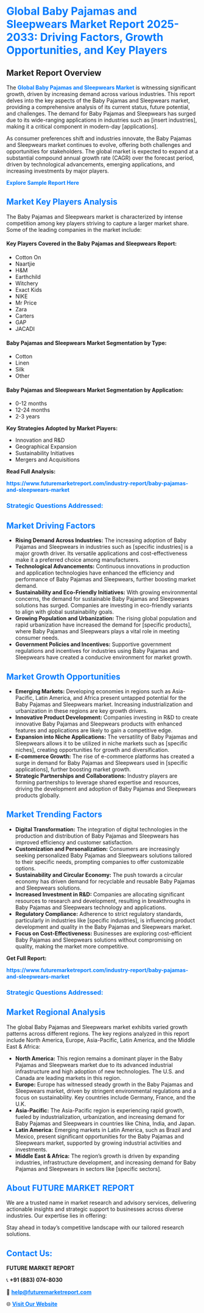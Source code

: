 <h1 style="color: #007BFF;">Global Baby Pajamas and Sleepwears Market Report 2025-2033: Driving Factors, Growth Opportunities, and Key Players</h1>

<section id="overview">
<h2>Market Report Overview</h2>
<p>The <a href="https://www.futuremarketreport.com/industry-report/baby-pajamas-and-sleepwears-market" style="color: #007BFF; text-decoration: none;"><strong>Global Baby Pajamas and Sleepwears Market</strong></a> is witnessing significant growth, driven by increasing demand across various industries. This report delves into the key aspects of the Baby Pajamas and Sleepwears market, providing a comprehensive analysis of its current status, future potential, and challenges. The demand for Baby Pajamas and Sleepwears has surged due to its wide-ranging applications in industries such as [insert industries], making it a critical component in modern-day [applications].</p>
<p>As consumer preferences shift and industries innovate, the Baby Pajamas and Sleepwears market continues to evolve, offering both challenges and opportunities for stakeholders. The global market is expected to expand at a substantial compound annual growth rate (CAGR) over the forecast period, driven by technological advancements, emerging applications, and increasing investments by major players.</p>
</section>

<section id="overview">
<p><a href="https://www.futuremarketreport.com/request-sample/reportId=62243" style="color: #007BFF; text-decoration: none;"><strong>Explore Sample Report Here</strong></a></p>
</section>

<section id="key-players">
<h2 style="color: #007BFF;">Market Key Players Analysis</h2>
<p>The Baby Pajamas and Sleepwears market is characterized by intense competition among key players striving to capture a larger market share. Some of the leading companies in the market include:</p>
<h4>Key Players Covered in the Baby Pajamas and Sleepwears Report:</h4>
<ul><li>Cotton On</li><li>Naartjie</li><li>H&amp;M</li><li>Earthchild</li><li>Witchery</li><li>Exact Kids</li><li>NIKE</li><li>Mr Price</li><li>Zara</li><li>Carters</li><li>GAP</li><li>JACADI</li></ul>
<h4>Baby Pajamas and Sleepwears Market Segmentation by Type:</h4>
<ul><li>Cotton</li><li>Linen</li><li>Silk</li><li>Other</li></ul>

<h4>Baby Pajamas and Sleepwears Market Segmentation by Application:</h4>
<ul><li>0-12 months</li><li>12-24 months</li><li>2-3 years</li></ul>
<p><strong>Key Strategies Adopted by Market Players:</strong></p>
<ul>
<li>Innovation and R&D</li>
<li>Geographical Expansion</li>
<li>Sustainability Initiatives</li>
<li>Mergers and Acquisitions</li>
</ul>
</section>

<section>
<p><strong>Read Full Analysis: </strong></p><a href="https://www.futuremarketreport.com/industry-report/baby-pajamas-and-sleepwears-market" style="color: #007BFF; text-decoration: none;"><strong>https://www.futuremarketreport.com/industry-report/baby-pajamas-and-sleepwears-market</strong></a>
<h3 style="color: #007BFF;">Strategic Questions Addressed:</h3>
</section>

<section id="driving-factors">
<h2 style="color: #007BFF;">Market Driving Factors</h2>
<ul>
<li><strong>Rising Demand Across Industries:</strong> The increasing adoption of Baby Pajamas and Sleepwears in industries such as [specific industries] is a major growth driver. Its versatile applications and cost-effectiveness make it a preferred choice among manufacturers.</li>
<li><strong>Technological Advancements:</strong> Continuous innovations in production and application technologies have enhanced the efficiency and performance of Baby Pajamas and Sleepwears, further boosting market demand.</li>
<li><strong>Sustainability and Eco-Friendly Initiatives:</strong> With growing environmental concerns, the demand for sustainable Baby Pajamas and Sleepwears solutions has surged. Companies are investing in eco-friendly variants to align with global sustainability goals.</li>
<li><strong>Growing Population and Urbanization:</strong> The rising global population and rapid urbanization have increased the demand for [specific products], where Baby Pajamas and Sleepwears plays a vital role in meeting consumer needs.</li>
<li><strong>Government Policies and Incentives:</strong> Supportive government regulations and incentives for industries using Baby Pajamas and Sleepwears have created a conducive environment for market growth.</li>
</ul>
</section>

<section id="growth-opportunities">
<h2 style="color: #007BFF;">Market Growth Opportunities</h2>
<ul>
<li><strong>Emerging Markets:</strong> Developing economies in regions such as Asia-Pacific, Latin America, and Africa present untapped potential for the Baby Pajamas and Sleepwears market. Increasing industrialization and urbanization in these regions are key growth drivers.</li>
<li><strong>Innovative Product Development:</strong> Companies investing in R&D to create innovative Baby Pajamas and Sleepwears products with enhanced features and applications are likely to gain a competitive edge.</li>
<li><strong>Expansion into Niche Applications:</strong> The versatility of Baby Pajamas and Sleepwears allows it to be utilized in niche markets such as [specific niches], creating opportunities for growth and diversification.</li>
<li><strong>E-commerce Growth:</strong> The rise of e-commerce platforms has created a surge in demand for Baby Pajamas and Sleepwears used in [specific applications], further boosting market growth.</li>
<li><strong>Strategic Partnerships and Collaborations:</strong> Industry players are forming partnerships to leverage shared expertise and resources, driving the development and adoption of Baby Pajamas and Sleepwears products globally.</li>
</ul>
</section>

<section id="trending-factors">
<h2 style="color: #007BFF;">Market Trending Factors</h2>
<ul>
<li><strong>Digital Transformation:</strong> The integration of digital technologies in the production and distribution of Baby Pajamas and Sleepwears has improved efficiency and customer satisfaction.</li>
<li><strong>Customization and Personalization:</strong> Consumers are increasingly seeking personalized Baby Pajamas and Sleepwears solutions tailored to their specific needs, prompting companies to offer customizable options.</li>
<li><strong>Sustainability and Circular Economy:</strong> The push towards a circular economy has driven demand for recyclable and reusable Baby Pajamas and Sleepwears solutions.</li>
<li><strong>Increased Investment in R&D:</strong> Companies are allocating significant resources to research and development, resulting in breakthroughs in Baby Pajamas and Sleepwears technology and applications.</li>
<li><strong>Regulatory Compliance:</strong> Adherence to strict regulatory standards, particularly in industries like [specific industries], is influencing product development and quality in the Baby Pajamas and Sleepwears market.</li>
<li><strong>Focus on Cost-Effectiveness:</strong> Businesses are exploring cost-efficient Baby Pajamas and Sleepwears solutions without compromising on quality, making the market more competitive.</li>
</ul>
</section>

<section>
<p><strong>Get Full Report: </strong></p><a href="https://www.futuremarketreport.com/industry-report/baby-pajamas-and-sleepwears-market" style="color: #007BFF; text-decoration: none;"><strong>https://www.futuremarketreport.com/industry-report/baby-pajamas-and-sleepwears-market</strong></a>
<h3 style="color: #007BFF;">Strategic Questions Addressed:</h3>
</section>


<section id="regional-analysis">
<h2 style="color: #007BFF;">Market Regional Analysis</h2>
<p>The global Baby Pajamas and Sleepwears market exhibits varied growth patterns across different regions. The key regions analyzed in this report include North America, Europe, Asia-Pacific, Latin America, and the Middle East & Africa:</p>
<ul>
<li><strong>North America:</strong> This region remains a dominant player in the Baby Pajamas and Sleepwears market due to its advanced industrial infrastructure and high adoption of new technologies. The U.S. and Canada are leading markets in this region.</li>
<li><strong>Europe:</strong> Europe has witnessed steady growth in the Baby Pajamas and Sleepwears market, driven by stringent environmental regulations and a focus on sustainability. Key countries include Germany, France, and the U.K.</li>
<li><strong>Asia-Pacific:</strong> The Asia-Pacific region is experiencing rapid growth, fueled by industrialization, urbanization, and increasing demand for Baby Pajamas and Sleepwears in countries like China, India, and Japan.</li>
<li><strong>Latin America:</strong> Emerging markets in Latin America, such as Brazil and Mexico, present significant opportunities for the Baby Pajamas and Sleepwears market, supported by growing industrial activities and investments.</li>
<li><strong>Middle East & Africa:</strong> The region’s growth is driven by expanding industries, infrastructure development, and increasing demand for Baby Pajamas and Sleepwears in sectors like [specific sectors].</li>
</ul>
</section>

<footer>
<h2 style="color: #007BFF;">About FUTURE MARKET REPORT</h2>
<p>We are a trusted name in market research and advisory services, delivering actionable insights and strategic support to businesses across diverse industries. Our expertise lies in offering:</p>

<p>Stay ahead in today’s competitive landscape with our tailored research solutions.</p>

<h2 style="color: #007BFF;">Contact Us:</h2>
<p><strong>FUTURE MARKET REPORT</strong></p>
<p>📞 <strong>+91 (883) 074-8030</strong></p>
<p>📧 <strong><a href="mailto:help@futuremarketreport.com" style="color: #007BFF;">help@futuremarketreport.com</a></strong></p>
<p>🌐 <strong><a href="https://www.futuremarketreport.com/" style="color: #007BFF;">Visit Our Website</a></strong></p>
</footer>